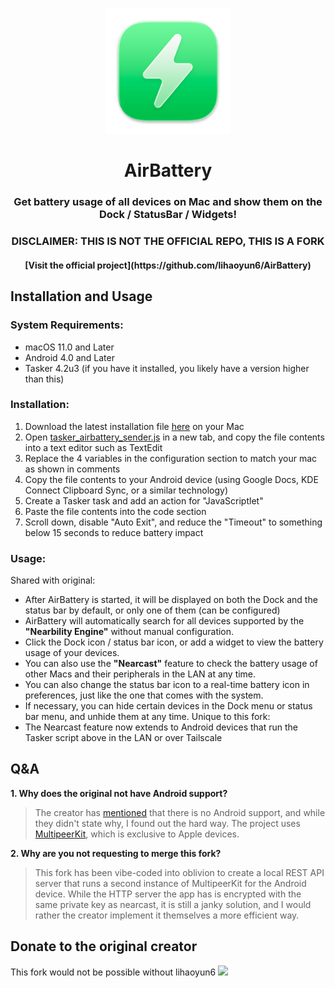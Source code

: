 # 
<p align="center">
<img src="./AirBattery/Assets.xcassets/AppIcon.appiconset/icon_128x128@2x.png" width="200" height="200" />
<h1 align="center">AirBattery</h1>
<h3 align="center">Get battery usage of all devices on Mac and show them on the Dock / StatusBar / Widgets!<br></h3> 
<h3 align="center">DISCLAIMER: THIS IS NOT THE OFFICIAL REPO, THIS IS A FORK</h3>
<h4 align="center">[Visit the official project](https://github.com/lihaoyun6/AirBattery)</h4>

</p>

## Installation and Usage
### System Requirements:
- macOS 11.0 and Later
- Android 4.0 and Later
- Tasker 4.2u3 (if you have it installed, you likely have a version higher than this)

### Installation:
1. Download the latest installation file [here](../../releases/latest) on your Mac
2. Open [tasker_airbattery_sender.js](https://github.com/Firebolt9907/AirBattery/blob/main/tasker_airbattery_sender.js) in a new tab, and copy the file contents into a text editor such as TextEdit
3. Replace the 4 variables in the configuration section to match your mac as shown in comments
4. Copy the file contents to your Android device (using Google Docs, KDE Connect Clipboard Sync, or a similar technology)
5. Create a Tasker task and add an action for "JavaScriptlet"
6. Paste the file contents into the code section
7. Scroll down, disable "Auto Exit", and reduce the "Timeout" to something below 15 seconds to reduce battery impact

### Usage: 
Shared with original:
- After AirBattery is started, it will be displayed on both the Dock and the status bar by default, or only one of them (can be configured)  
- AirBattery will automatically search for all devices supported by the **"Nearbility Engine"** without manual configuration.  
- Click the Dock icon / status bar icon, or add a widget to view the battery usage of your devices.  
- You can also use the **"Nearcast"** feature to check the battery usage of other Macs and their peripherals in the LAN at any time.  
- You can also change the status bar icon to a real-time battery icon in preferences, just like the one that comes with the system.  
- If necessary, you can hide certain devices in the Dock menu or status bar menu, and unhide them at any time.
Unique to this fork:
- The Nearcast feature now extends to Android devices that run the Tasker script above in the LAN or over Tailscale

## Q&A
**1. Why does the original not have Android support?**
> The creator has [mentioned](https://www.reddit.com/r/macapps/comments/1d7033b/comment/l6wbubx/?utm_source=share&utm_medium=web3x&utm_name=web3xcss&utm_term=1&utm_content=share_button) that there is no Android support, and while they didn't state why, I found out the hard way. The project uses [MultipeerKit](https://github.com/insidegui/MultipeerKit), which is exclusive to Apple devices.

**2. Why are you not requesting to merge this fork?**
> This fork has been vibe-coded into oblivion to create a local REST API server that runs a second instance of MultipeerKit for the Android device. While the HTTP server the app has is encrypted with the same private key as nearcast, it is still a janky solution, and I would rather the creator implement it themselves a more efficient way.

## Donate to the original creator
This fork would not be possible without lihaoyun6
<img src="./img/donate.png" width="350"/>
